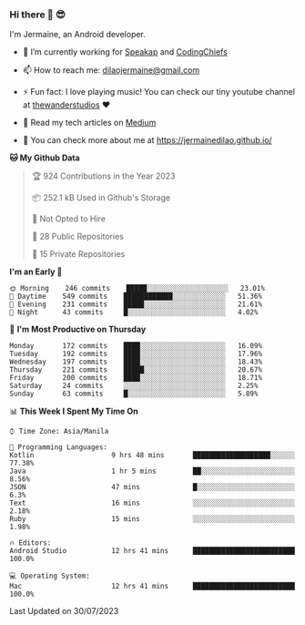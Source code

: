 ### Hi there 👋 😎
I'm Jermaine, an Android developer.

- 🔭 I’m currently working for [Speakap](https://www.speakap.com/) and [CodingChiefs](https://codingchiefs.com/en/)

- 📫 How to reach me: dilaojermaine@gmail.com

- ⚡ Fun fact: I love playing music! You can check our tiny youtube channel at [thewanderstudios](https://www.youtube.com/thewanderstudios) ♥️

- 📖 Read my tech articles on [Medium](https://jermainedilao.medium.com/)

- 👀 You can check more about me at https://jermainedilao.github.io/

<!--
**jermainedilao/jermainedilao** is a ✨ _special_ ✨ repository because its `README.md` (this file) appears on your GitHub profile.

Here are some ideas to get you started:

- 🔭 I’m currently working on ...
- 🌱 I’m currently learning ...
- 👯 I’m looking to collaborate on ...
- 🤔 I’m looking for help with ...
- 💬 Ask me about ...
- 📫 How to reach me: ...
- 😄 Pronouns: ...
- ⚡ Fun fact: ...
-->

<!--START_SECTION:waka-->
**🐱 My Github Data** 

> 🏆 924 Contributions in the Year 2023
 > 
> 📦 252.1 kB Used in Github's Storage 
 > 
> 🚫 Not Opted to Hire
 > 
> 📜 28 Public Repositories 
 > 
> 🔑 15 Private Repositories  
 > 
**I'm an Early 🐤** 

```text
🌞 Morning    246 commits    █████░░░░░░░░░░░░░░░░░░░░   23.01% 
🌆 Daytime    549 commits    ████████████░░░░░░░░░░░░░   51.36% 
🌃 Evening    231 commits    █████░░░░░░░░░░░░░░░░░░░░   21.61% 
🌙 Night      43 commits     █░░░░░░░░░░░░░░░░░░░░░░░░   4.02%

```
📅 **I'm Most Productive on Thursday** 

```text
Monday       172 commits    ████░░░░░░░░░░░░░░░░░░░░░   16.09% 
Tuesday      192 commits    ████░░░░░░░░░░░░░░░░░░░░░   17.96% 
Wednesday    197 commits    ████░░░░░░░░░░░░░░░░░░░░░   18.43% 
Thursday     221 commits    █████░░░░░░░░░░░░░░░░░░░░   20.67% 
Friday       200 commits    ████░░░░░░░░░░░░░░░░░░░░░   18.71% 
Saturday     24 commits     ░░░░░░░░░░░░░░░░░░░░░░░░░   2.25% 
Sunday       63 commits     █░░░░░░░░░░░░░░░░░░░░░░░░   5.89%

```


📊 **This Week I Spent My Time On** 

```text
⌚︎ Time Zone: Asia/Manila

💬 Programming Languages: 
Kotlin                   9 hrs 48 mins       ███████████████████░░░░░░   77.38% 
Java                     1 hr 5 mins         ██░░░░░░░░░░░░░░░░░░░░░░░   8.56% 
JSON                     47 mins             █░░░░░░░░░░░░░░░░░░░░░░░░   6.3% 
Text                     16 mins             ░░░░░░░░░░░░░░░░░░░░░░░░░   2.18% 
Ruby                     15 mins             ░░░░░░░░░░░░░░░░░░░░░░░░░   1.98%

🔥 Editors: 
Android Studio           12 hrs 41 mins      █████████████████████████   100.0%

💻 Operating System: 
Mac                      12 hrs 41 mins      █████████████████████████   100.0%

```


 Last Updated on 30/07/2023
<!--END_SECTION:waka-->
